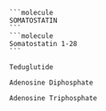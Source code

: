 ````col
```molecule
SOMATOSTATIN
```
```molecule
Somatostatin 1-28
```
````

```molecule
Teduglutide
```

```molecule
Adenosine Diphosphate
```
```molecule
Adenosine Triphosphate
```
